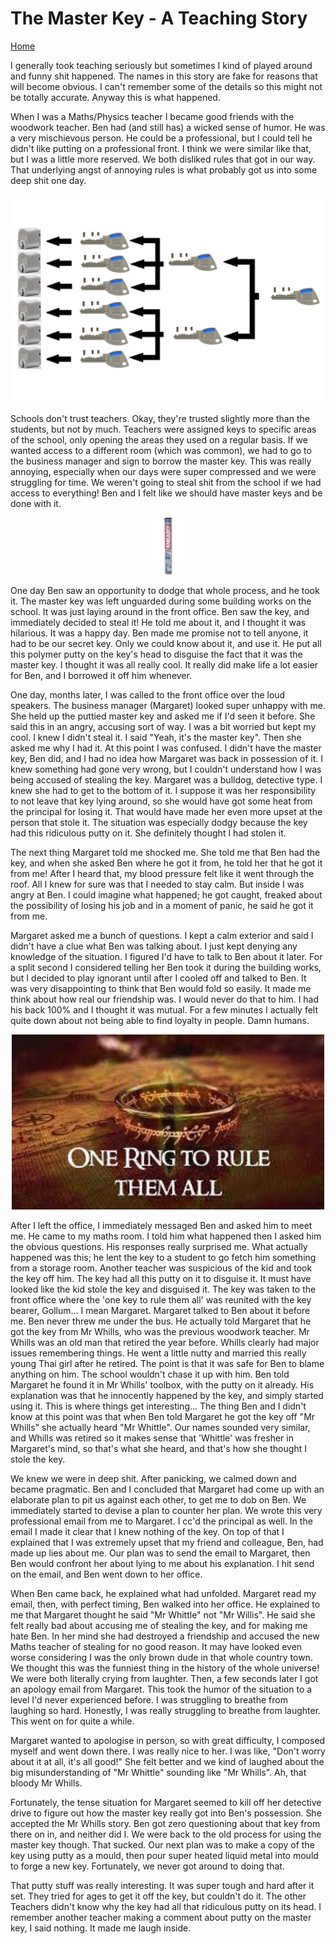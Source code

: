 # The Master Key - A Teaching Story

[Home](../../index.md)

I generally took teaching seriously but sometimes I kind of played around and funny shit happened. The names in this story are fake for reasons that will become obvious. I can't remember some of the details so this might not be totally accurate. Anyway this is what happened.

When I was a Maths/Physics teacher I became good friends with the woodwork teacher. Ben had (and still has) a wicked sense of humor. He was a very mischievous person. He could be a professional, but I could tell he didn't like putting on a professional front. I think we were similar like that, but I was a little more reserved. We both disliked rules that got in our way. That underlying angst of annoying rules is what probably got us into some deep shit one day.

<p align="center">
<img src="masterkey.jpg" width="500">
</p>

Schools don't trust teachers. Okay, they're trusted slightly more than the students, but not by much. Teachers were assigned keys to specific areas of the school, only opening the areas they used on a regular basis. If we wanted access to a different room (which was common), we had to go to the business manager and sign to borrow the master key. This was really annoying, especially when our days were super compressed and we were struggling for time. We weren't going to steal shit from the school if we had access to everything! Ben and I felt like we should have master keys and be done with it.

<p align="center">
<img src="putty.png" width="50">
</p>

One day Ben saw an opportunity to dodge that whole process, and he took it. The master key was left unguarded during some building works on the school. It was just laying around in the front office. Ben saw the key, and immediately decided to steal it! He told me about it, and I thought it was hilarious. It was a happy day. Ben made me promise not to tell anyone, it had to be our secret key. Only we could know about it, and use it. He put all this polymer putty on the key's head to disguise the fact that it was the master key. I thought it was all really cool. It really did make life a lot easier for Ben, and I borrowed it off him whenever.

One day, months later, I was called to the front office over the loud speakers. The business manager (Margaret) looked super unhappy with me.  She held up the puttied master key and asked me if I'd seen it before. She said this in an angry, accusing sort of way. I was a bit worried but kept my cool. I knew I didn't steal it. I said "Yeah, it's the master key". Then she asked me why I had it. At this point I was confused. I didn't have the master key, Ben did, and I had no idea how Margaret was back in possession of it. I knew something had gone very wrong, but I couldn't understand how I was being accused of stealing the key. Margaret was a bulldog, detective type. I knew she had to get to the bottom of it. I suppose it was her responsibility to not leave that key lying around, so she would have got some heat from the principal for losing it. That would have made her even more upset at the person that stole it. The situation was especially dodgy because the key had this ridiculous putty on it. She definitely thought I had stolen it.

The next thing Margaret told me shocked me. She told me that Ben had the key, and when she asked Ben where he got it from, he told her that he got it from me! After I heard that, my blood pressure felt like it went through the roof. All I knew for sure was that I needed to stay calm. But inside I was angry at Ben. I could imagine what happened; he got caught, freaked about the possibility of losing his job and in a moment of panic, he said he got it from me.
 
Margaret asked me a bunch of questions. I kept a calm exterior and said I didn't have a clue what Ben was talking about. I just kept denying any knowledge of the situation. I figured I'd have to talk to Ben about it later. For a split second I considered telling her Ben took it during the building works, but I decided to play ignorant until after I cooled off and talked to Ben. It was very disappointing to think that Ben would fold so easily. It made me think about how real our friendship was. I would never do that to him. I had his back 100% and I thought it was mutual. For a few minutes I actually felt quite down about not being able to find loyalty in people. Damn humans.

<p align="center">
<img src="onering.jpg" width="500">
</p>

After I left the office, I immediately messaged Ben and asked him to meet me. He came to my maths room. I told him what happened then I asked him the obvious questions. His responses really surprised me. What actually happened was this; he lent the key to a student to go fetch him something from a storage room. Another teacher was suspicious of the kid and took the key off him. The key had all this putty on it to disguise it. It must have looked like the kid stole the key and disguised it. The key was taken to the front office where the 'one key to rule them all' was reunited with the key bearer, Gollum... I mean Margaret. Margaret talked to Ben about it before me. Ben never threw me under the bus. He actually told Margaret that he got the key from Mr Whills, who was the previous woodwork teacher. Mr Whills was an old man that retired the year before. Whills clearly had major issues remembering things. He went a little nutty and married this really young Thai girl after he retired. The point is that it was safe for Ben to blame anything on him. The school wouldn't chase it up with him. Ben told Margaret he found it in Mr Whills' toolbox, with the putty on it already. His explanation was that he innocently happened by the key, and simply started using it. This is where things get interesting... The thing Ben and I didn't know at this point was that when Ben told Margaret he got the key off "Mr Whills" she actually heard "Mr Whittle". Our names sounded very similar, and Whills was retired so it makes sense that 'Whittle' was fresher in Margaret's mind, so that's what she heard, and that's how she thought I stole the key.

We knew we were in deep shit. After panicking, we calmed down and became pragmatic. Ben and I concluded that Margaret had come up with an elaborate plan to pit us against each other, to get me to dob on Ben. We immediately started to devise a plan to counter her plan. We wrote this very professional email from me to Margaret. I cc'd the principal as well. In the email I made it clear that I knew nothing of the key. On top of that I explained that I was extremely upset that my friend and colleague, Ben, had made up lies about me. Our plan was to send the email to Margaret, then Ben would confront her about lying to me about his explanation. I hit send on the email, and Ben went down to her office.

When Ben came back, he explained what had unfolded. Margaret read my email, then, with perfect timing, Ben walked into her office. He explained to me that Margaret thought he said "Mr Whittle" not "Mr Willis". He said she felt really bad about accusing me of stealing the key, and for making me hate Ben. In her mind she had destroyed a friendship and accused the new Maths teacher of stealing for no good reason. It may have looked even worse considering I was the only brown dude in that whole country town. We thought this was the funniest thing in the history of the whole universe! We were both literally crying from laughter. Then, a few seconds later I got an apology email from Margaret. This took the humor of the situation to a level I'd never experienced before. I was struggling to breathe from laughing so hard. Honestly, I was really struggling to breathe from laughter. This went on for quite a while.

Margaret wanted to apologise in person, so with great difficulty, I composed myself and went down there. I was really nice to her. I was like, "Don't worry about it at all, it's all good!" She felt better and we kind of laughed about the big misunderstanding of "Mr Whittle" sounding like "Mr Whills". Ah, that bloody Mr Whills.

Fortunately, the tense situation for Margaret seemed to kill off her detective drive to figure out how the master key really got into Ben's possession. She accepted the Mr Whills story. Ben got zero questioning about that key from there on in, and neither did I. We were back to the old process for using the master key though. That sucked. Our next plan was to make a copy of the key using putty as a mould, then pour super heated liquid metal into mould to forge a new key. Fortunately, we never got around to doing that.

That putty stuff was really interesting. It was super tough and hard after it set. They tried for ages to get it off the key, but couldn't do it. The other Teachers didn't know why the key had all that ridiculous putty on its head. I remember another teacher making a comment about putty on the master key, I said nothing. It made me laugh inside. 